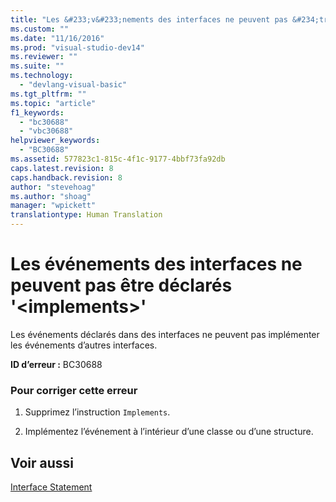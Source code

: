 ```yaml
---
title: "Les &#233;v&#233;nements des interfaces ne peuvent pas &#234;tre d&#233;clar&#233;s &#39;&lt;implements&gt;&#39; | Microsoft Docs"
ms.custom: ""
ms.date: "11/16/2016"
ms.prod: "visual-studio-dev14"
ms.reviewer: ""
ms.suite: ""
ms.technology: 
  - "devlang-visual-basic"
ms.tgt_pltfrm: ""
ms.topic: "article"
f1_keywords: 
  - "bc30688"
  - "vbc30688"
helpviewer_keywords: 
  - "BC30688"
ms.assetid: 577823c1-815c-4f1c-9177-4bbf73fa92db
caps.latest.revision: 8
caps.handback.revision: 8
author: "stevehoag"
ms.author: "shoag"
manager: "wpickett"
translationtype: Human Translation
---
```

# Les &#233;v&#233;nements des interfaces ne peuvent pas &#234;tre d&#233;clar&#233;s &#39;&lt;implements&gt;&#39;
Les événements déclarés dans des interfaces ne peuvent pas implémenter les événements d’autres interfaces.  
  
 **ID d’erreur :** BC30688  
  
### Pour corriger cette erreur  
  
1.  Supprimez l’instruction `Implements`.  
  
2.  Implémentez l’événement à l’intérieur d’une classe ou d’une structure.  
  
## Voir aussi  
 [Interface Statement](../../visual-basic/language-reference/statements/interface-statement.md)